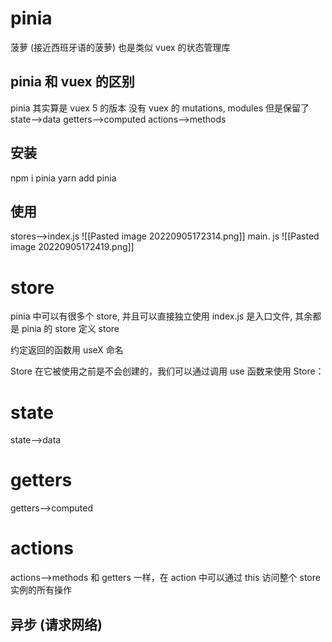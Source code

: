 # pinia
菠萝 (接近西班牙语的菠萝)
也是类似 vuex 的状态管理库

## pinia 和 vuex 的区别
pinia 其实算是 vuex 5 的版本
没有 vuex 的 mutations, modules
但是保留了 
state-->data
getters-->computed
actions-->methods

## 安装
npm i pinia
yarn add pinia

## 使用
stores-->index.js
![[Pasted image 20220905172314.png]]
main. js
![[Pasted image 20220905172419.png]]


# store
pinia 中可以有很多个 store, 并且可以直接独立使用
index.js 是入口文件, 其余都是 pinia 的 store
定义 store

约定返回的函数用 useX 命名

Store 在它被使用之前是不会创建的，我们可以通过调用 use 函数来使用 Store：


# state
state-->data

# getters
getters-->computed


# actions
actions-->methods
和 getters 一样，在 action 中可以通过 this 访问整个 store 实例的所有操作

## 异步 (请求网络)